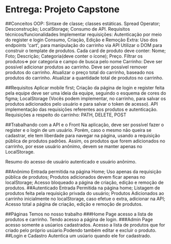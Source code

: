 # Entrega: Projeto Capstone

##Conceitos
OOP:
Sintaxe de classe;
classes estáticas.
Spread Operator;
Desconstrução;
LocalStorage;
Consumo de API.
Requisitos técnicos/funcionalidades
Implementar requisições:
Autenticação por meio do register e login
Consumo, Criação, Edição e Remoção
Extra: Uso dos endpoints 'cart', para manipulação do carrinho via API
Utilizar o DOM para construir o template de produtos. Cada card de produto deve conter:
Nome;
Foto;
Descrição;
Categoria(deve conter o ícone);
Preço.
Filtrar os produtos=> por categoria e campo de busca pelo nome
Carrinho:
Deve ser possível adicionar produtos ao carrinho.
Deve ser possível remover produtos do carrinho.
Atualizar o preço total do carrinho, baseado nos produtos do carrinho.
Atualizar a quantidade total de produtos no carrinho.


##Requisitos
Aplicar mobile first;
Criação da página de login e register feita pela equipe deve ser uma ideia da equipe, seguindo o esquema de cores do figma;
LocalStorage (Vocês podem implementar, no carrinho, para salvar os produtos adicionados pelo usuário e para salvar o token de acesso).
API
implementação das requisições referentes aos produtos e autenticação.
Requisições a respeito do carrinho: PATH, DELETE, POST


##Trabalhando com a API e o Front
Na aplicação, deve ser possível fazer o register e o login de um usuário. Porém, caso o mesmo não queira se cadastrar, ele tem liberdade para navegar na página, usando a requisição pública de produtos padrões. Assim, os produtos que forem adicionados no carrinho, por esse usuário anônimo, devem se manter apenas no LocalStorage.

Resumo do acesso de usuário autenticado e usuário anônimo.

##Anônimo
Entrada permitida na página Home;
Uso apenas da requisição pública de produtos;
Produtos adicionados devem ficar apenas no localStorage;
Acesso bloqueado a página de criação, edição e remoção de produtos.
##Autenticado
Entrada Permitida na página home;
Listagem de produtos feita pela requisição privada do usuário;
Produtos Adicionados ao carrinho inicialmente no localStorage, caso efetue o extra, adicionar na API;
Acesso total a página de criação, edição e remoção de produtos.

##Páginas 
Temos no nosso trabalho 
###Home Page
acesso a lista de produtos e carrinho. Tendo acesso a página de login.
###Admin Page
acesso somente a usúarios cadastrados. Acesso a lista de produtos que for criado pelo próprio usúario.Podendo também editar e excluir o produto.
##Login e Cadastro 
Autentica um usúario quando ele for cadastrado.



